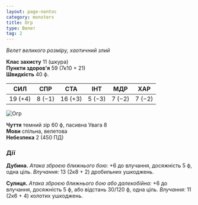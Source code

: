 ```yaml
---
layout: page-nontoc
category: monsters
title: Огр
type: Велет
tag: 2
---
```


_Велет великого розміру, хаотичний злий_

**Клас захисту** 11 (шкура)    
**Пункти здоров'я** 59 (7к10 + 21)    
**Швидкість** 40 ф.

| СИЛ     | СПР    | СТА     | ІНТ    | МДР    | ХАР    |
| ------- | ------ | ------- | ------ | ------ | ------ |
| 19 (+4) | 8 (−1) | 16 (+3) | 5 (−3) | 7 (−2) | 7 (−2) |

![Огр](https://www.dndbeyond.com/avatars/thumbnails/30834/129/1000/1000/638063882039265538.png)

**Чуття** темний зір 60 ф, пасивна Увага 8    
**Мови** спільна, велетова    
**Небезпека** 2 (450 ПД)

### Дії
**Дубина.** _Атака зброєю ближнього бою:_ +6 до влучання, досяжність 5 ф, одна ціль. _Влучання:_ 13 (2к8 + 2) дробильних ушкоджень.    

**Сулиця.** _Атака зброєю ближнього бою або далекобійна:_ +6 до влучання, досяжність 5 ф, або відстань 30/120 ф, одна ціль. _Влучання:_ 11 (2к6 + 4) колотих ушкоджень.
